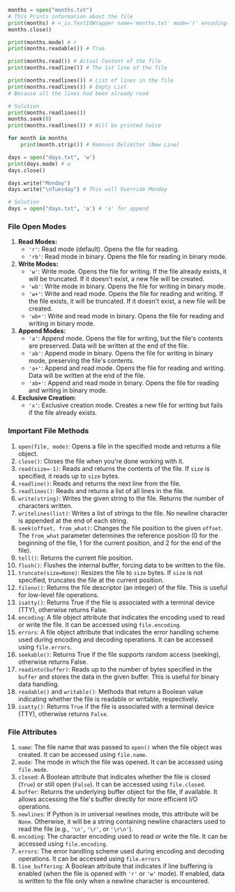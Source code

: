 ```python
months = open("months.txt")
# This Prints information about the file
print(months) # <_io.TextIOWrapper name='months.txt' mode='r' encoding='UTF-8'
months.close()

print(months.mode) # r
print(months.readable()) # True

print(months.read()) # Actual Content of the file
print(months.readline()) # The 1st line of the file

print(months.readlines()) # List of lines in the file
print(months.readlines()) # Empty List
# Because all the lines had been already read

# Solution
print(months.readlines())
months.seek(0)
print(months.readlines()) # Will be printed twice

for month in months
	print(month.strip()) # Removes Delimiter (New Line)
```

```python
days = open("days.txt", 'w')
print(days.mode) # w
days.close()

days.write("Monday")
days.write("\nTuesday") # This will Override Monday

# Solution
days = open("days.txt", 'a') # 'a' for append
```

### File Open Modes
1. **Read Modes:**
	- `'r'`: Read mode (default). Opens the file for reading.
	- `'rb'`: Read mode in binary. Opens the file for reading in binary mode.
2. **Write Modes:**
	- `'w'`: Write mode. Opens the file for writing. If the file already exists, it will be truncated. If it doesn't exist, a new file will be created.
	- `'wb'`: Write mode in binary. Opens the file for writing in binary mode.
	- `'w+'`: Write and read mode. Opens the file for reading and writing. If the file exists, it will be truncated. If it doesn't exist, a new file will be created.
	- `'wb+'`: Write and read mode in binary. Opens the file for reading and writing in binary mode.
3. **Append Modes:**
	- `'a'`: Append mode. Opens the file for writing, but the file's contents are preserved. Data will be written at the end of the file.
	- `'ab'`: Append mode in binary. Opens the file for writing in binary mode, preserving the file's contents.
	- `'a+'`: Append and read mode. Opens the file for reading and writing. Data will be written at the end of the file.
	- `'ab+'`: Append and read mode in binary. Opens the file for reading and writing in binary mode.
4. **Exclusive Creation:**
	- `'x'`: Exclusive creation mode. Creates a new file for writing but fails if the file already exists.

### Important File Methods
1. `open(file, mode)`: Opens a file in the specified mode and returns a file object.
2. `close()`: Closes the file when you're done working with it.
3. `read(size=-1)`: Reads and returns the contents of the file. If `size` is specified, it reads up to `size` bytes.
4. `readline()`: Reads and returns the next line from the file.
5. `readlines()`: Reads and returns a list of all lines in the file.
6. `write(string)`: Writes the given string to the file. Returns the number of characters written.
7. `writelines(list)`: Writes a list of strings to the file. No newline character is appended at the end of each string.
8. `seek(offset, from_what)`: Changes the file position to the given `offset`. The `from_what` parameter determines the reference position (0 for the beginning of the file, 1 for the current position, and 2 for the end of the file).
9. `tell()`: Returns the current file position.
10. `flush()`: Flushes the internal buffer, forcing data to be written to the file.
11. `truncate(size=None)`: Resizes the file to `size` bytes. If `size` is not specified, truncates the file at the current position.
12. `fileno()`: Returns the file descriptor (an integer) of the file. This is useful for low-level file operations.
13. `isatty()`: Returns True if the file is associated with a terminal device (TTY), otherwise returns False.
14. `encoding`: A file object attribute that indicates the encoding used to read or write the file. It can be accessed using `file.encoding`.
15. `errors`: A file object attribute that indicates the error handling scheme used during encoding and decoding operations. It can be accessed using `file.errors`.
16. `seekable()`: Returns True if the file supports random access (seeking), otherwise returns False.
17. `readinto(buffer)`: Reads up to the number of bytes specified in the `buffer` and stores the data in the given buffer. This is useful for binary data handling.
18. `readable()` and `writable()`: Methods that return a Boolean value indicating whether the file is readable or writable, respectively.
19. `isatty()`: Returns `True` if the file is associated with a terminal device (TTY), otherwise returns `False`.

### File Attributes
1. `name`: The file name that was passed to `open()` when the file object was created. It can be accessed using `file.name`.
2. `mode`: The mode in which the file was opened. It can be accessed using `file.mode`.
3. `closed`: A Boolean attribute that indicates whether the file is closed (`True`) or still open (`False`). It can be accessed using `file.closed`.
4. `buffer`: Returns the underlying buffer object for the file, if available. It allows accessing the file's buffer directly for more efficient I/O operations.
5. `newlines`: If Python is in universal newlines mode, this attribute will be `None`. Otherwise, it will be a string containing newline characters used to read the file (e.g., `'\n'`, `'\r'`, or `'\r\n'`).
6. `encoding`: The character encoding used to read or write the file. It can be accessed using `file.encoding`.
7. `errors`: The error handling scheme used during encoding and decoding operations. It can be accessed using `file.errors`
8. `line_buffering`: A Boolean attribute that indicates if line buffering is enabled (when the file is opened with `'r'` or `'w'` mode). If enabled, data is written to the file only when a newline character is encountered.